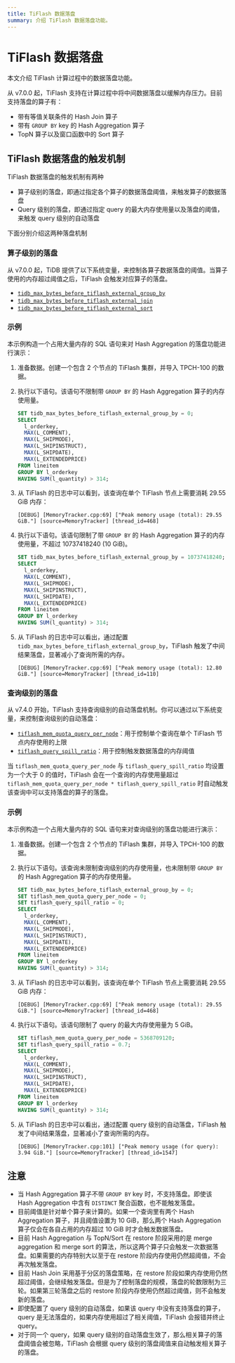 ```yaml
---
title: TiFlash 数据落盘
summary: 介绍 TiFlash 数据落盘功能。
---
```


# TiFlash 数据落盘

本文介绍 TiFlash 计算过程中的数据落盘功能。

从 v7.0.0 起，TiFlash 支持在计算过程中将中间数据落盘以缓解内存压力。目前支持落盘的算子有：

* 带有等值关联条件的 Hash Join 算子
* 带有 `GROUP BY` key 的 Hash Aggregation 算子
* TopN 算子以及窗口函数中的 Sort 算子

## TiFlash 数据落盘的触发机制

TiFlash 数据落盘的触发机制有两种

* 算子级别的落盘，即通过指定各个算子的数据落盘阈值，来触发算子的数据落盘
* Query 级别的落盘，即通过指定 query 的最大内存使用量以及落盘的阈值，来触发 query 级别的自动落盘

下面分别介绍这两种落盘机制

### 算子级别的落盘

从 v7.0.0 起，TiDB 提供了以下系统变量，来控制各算子数据落盘的阈值。当算子使用的内存超过阈值之后，TiFlash 会触发对应算子的落盘。

* [`tidb_max_bytes_before_tiflash_external_group_by`](/system-variables.md#tidb_max_bytes_before_tiflash_external_group_by-从-v700-版本开始引入)
* [`tidb_max_bytes_before_tiflash_external_join`](/system-variables.md#tidb_max_bytes_before_tiflash_external_join-从-v700-版本开始引入)
* [`tidb_max_bytes_before_tiflash_external_sort`](/system-variables.md#tidb_max_bytes_before_tiflash_external_sort-从-v700-版本开始引入)

### 示例

本示例构造一个占用大量内存的 SQL 语句来对 Hash Aggregation 的落盘功能进行演示：

1. 准备数据。创建一个包含 2 个节点的 TiFlash 集群，并导入 TPCH-100 的数据。
2. 执行以下语句。该语句不限制带 `GROUP BY` 的 Hash Aggregation 算子的内存使用量。

    ```sql
    SET tidb_max_bytes_before_tiflash_external_group_by = 0;
    SELECT
      l_orderkey,
      MAX(L_COMMENT),
      MAX(L_SHIPMODE),
      MAX(L_SHIPINSTRUCT),
      MAX(L_SHIPDATE),
      MAX(L_EXTENDEDPRICE)
    FROM lineitem
    GROUP BY l_orderkey
    HAVING SUM(l_quantity) > 314;
    ```

3. 从 TiFlash 的日志中可以看到，该查询在单个 TiFlash 节点上需要消耗 29.55 GiB 内存：

    ```
    [DEBUG] [MemoryTracker.cpp:69] ["Peak memory usage (total): 29.55 GiB."] [source=MemoryTracker] [thread_id=468]
    ```

4. 执行以下语句。该语句限制了带 `GROUP BY` 的 Hash Aggregation 算子的内存使用量，不超过 10737418240 (10 GiB)。

    ```sql
    SET tidb_max_bytes_before_tiflash_external_group_by = 10737418240;
    SELECT
      l_orderkey,
      MAX(L_COMMENT),
      MAX(L_SHIPMODE),
      MAX(L_SHIPINSTRUCT),
      MAX(L_SHIPDATE),
      MAX(L_EXTENDEDPRICE)
    FROM lineitem
    GROUP BY l_orderkey
    HAVING SUM(l_quantity) > 314;
    ```

5. 从 TiFlash 的日志中可以看出，通过配置 `tidb_max_bytes_before_tiflash_external_group_by`，TiFlash 触发了中间结果落盘，显著减小了查询所需的内存。

    ```
    [DEBUG] [MemoryTracker.cpp:69] ["Peak memory usage (total): 12.80 GiB."] [source=MemoryTracker] [thread_id=110]
    ```

### 查询级别的落盘

从 v7.4.0 开始，TiFlash 支持查询级别的自动落盘机制。你可以通过以下系统变量，来控制查询级别的自动落盘：

* [`tiflash_mem_quota_query_per_node`](/system-variables.md#tiflash_mem_quota_query_per_node-从-v740-版本开始引入)：用于控制单个查询在单个 TiFlash 节点内存使用的上限
* [`tiflash_query_spill_ratio`](/system-variables.md#tiflash_query_spill_ratio-从-v740-版本开始引入)：用于控制触发数据落盘的内存阈值

当 `tiflash_mem_quota_query_per_node` 与 `tiflash_query_spill_ratio` 均设置为一个大于 0 的值时，TiFlash 会在一个查询的内存使用量超过 `tiflash_mem_quota_query_per_node * tiflash_query_spill_ratio` 时自动触发该查询中可以支持落盘的算子的落盘。

### 示例

本示例构造一个占用大量内存的 SQL 语句来对查询级别的落盘功能进行演示：

1. 准备数据。创建一个包含 2 个节点的 TiFlash 集群，并导入 TPCH-100 的数据。
2. 执行以下语句。该查询未限制查询级别的内存使用量，也未限制带 `GROUP BY` 的 Hash Aggregation 算子的内存使用量。

    ```sql
    SET tidb_max_bytes_before_tiflash_external_group_by = 0;
    SET tiflash_mem_quota_query_per_node = 0;
    SET tiflash_query_spill_ratio = 0;
    SELECT
      l_orderkey,
      MAX(L_COMMENT),
      MAX(L_SHIPMODE),
      MAX(L_SHIPINSTRUCT),
      MAX(L_SHIPDATE),
      MAX(L_EXTENDEDPRICE)
    FROM lineitem
    GROUP BY l_orderkey
    HAVING SUM(l_quantity) > 314;
    ```

3. 从 TiFlash 的日志中可以看到，该查询在单个 TiFlash 节点上需要消耗 29.55 GiB 内存：

    ```
    [DEBUG] [MemoryTracker.cpp:69] ["Peak memory usage (total): 29.55 GiB."] [source=MemoryTracker] [thread_id=468]
    ```

4. 执行以下语句。该语句限制了 query 的最大内存使用量为 5 GiB。

    ```sql
    SET tiflash_mem_quota_query_per_node = 5368709120;
    SET tiflash_query_spill_ratio = 0.7;
    SELECT
      l_orderkey,
      MAX(L_COMMENT),
      MAX(L_SHIPMODE),
      MAX(L_SHIPINSTRUCT),
      MAX(L_SHIPDATE),
      MAX(L_EXTENDEDPRICE)
    FROM lineitem
    GROUP BY l_orderkey
    HAVING SUM(l_quantity) > 314;
    ```

5. 从 TiFlash 的日志中可以看出，通过配置 query 级别的自动落盘，TiFlash 触发了中间结果落盘，显著减小了查询所需的内存。

    ```
    [DEBUG] [MemoryTracker.cpp:101] ["Peak memory usage (for query): 3.94 GiB."] [source=MemoryTracker] [thread_id=1547]
    ```


## 注意

* 当 Hash Aggregation 算子不带 `GROUP BY` key 时，不支持落盘。即使该 Hash Aggregation 中含有 `DISTINCT` 聚合函数，也不能触发落盘。
* 目前阈值是针对单个算子来计算的。如果一个查询里有两个 Hash Aggregation 算子，并且阈值设置为 10 GiB，那么两个 Hash Aggregation 算子仅会在各自占用的内存超过 10 GiB 时才会触发数据落盘。
* 目前 Hash Aggregation 与 TopN/Sort 在 restore 阶段采用的是 merge aggregation 和 merge sort 的算法，所以这两个算子只会触发一次数据落盘。如果需要的内存特别大以至于在 restore 阶段内存使用仍然超阈值，不会再次触发落盘。
* 目前 Hash Join 采用基于分区的落盘策略，在 restore 阶段如果内存使用仍然超过阈值，会继续触发落盘。但是为了控制落盘的规模，落盘的轮数限制为三轮。如果第三轮落盘之后的 restore 阶段内存使用仍然超过阈值，则不会触发新的落盘。
* 即使配置了 query 级别的自动落盘，如果该 query 中没有支持落盘的算子，query 是无法落盘的，如果内存使用超过了相关阈值，TiFlash 会报错并终止 query。
* 对于同一个 query，如果 query 级别的自动落盘生效了，那么相关算子的落盘阈值会被忽略，TiFlash 会根据 query 级别的落盘阈值来自动触发相关算子的落盘。
